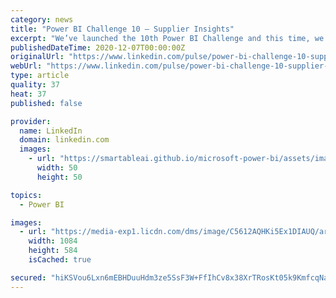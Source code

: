 ```yaml
---
category: news
title: "Power BI Challenge 10 – Supplier Insights"
excerpt: "We’ve launched the 10th Power BI Challenge and this time, we’re covering supplier insights. Once again, we’ve come up with a unique scenario that everyone can work on to make sure we’re maximizing what Power BI can do."
publishedDateTime: 2020-12-07T00:00:00Z
originalUrl: "https://www.linkedin.com/pulse/power-bi-challenge-10-supplier-insights-sam-mckay-cfa"
webUrl: "https://www.linkedin.com/pulse/power-bi-challenge-10-supplier-insights-sam-mckay-cfa"
type: article
quality: 37
heat: 37
published: false

provider:
  name: LinkedIn
  domain: linkedin.com
  images:
    - url: "https://smartableai.github.io/microsoft-power-bi/assets/images/organizations/linkedin.com-50x50.jpg"
      width: 50
      height: 50

topics:
  - Power BI

images:
  - url: "https://media-exp1.licdn.com/dms/image/C5612AQHKi5Ex1DIAUQ/article-cover_image-shrink_600_2000/0/1607330569282?e=1614211200&v=beta&t=1diFKqgoC9NEI459boMvrcHQX3omhbVORQK1NTZumW8"
    width: 1084
    height: 584
    isCached: true

secured: "hiKSVou6Lxn6mEBHDuuHdm3ze5SsF3W+FfIhCv8x38XrTRosKt05k9KmfcqNa4a2d+SV3/a0Xrz72gTFjzcOmPN9vr+F2tDpWxJaHCTBaewTzx8Al0mZParkLkGzW3SvleUW5V7YL7iAJFItsSvOqTwb/Vj04osemVc80ufUd1Ex/iOQUIMAT1gRlSeOVDI4N7mzkbAxPyWU6pmdYaxydYwI1+rbnYZBJeRNKgvpPgrBWAbaSDA4DgX7U4zxiSyd+gvzaryDS/0lnIJbvW6GbaM7q88PJsfyd2/9fToULWsmDu9OYl87+jxPselnOjR7hwOZ2xjYUwRTnGmdbawMaILL6VwFjp4aX/oxLzeDwmQ=;2U98opbkbkYuRcWXU3YsQw=="
---
```


